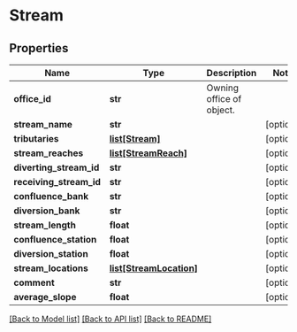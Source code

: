 # Stream

## Properties
Name | Type | Description | Notes
------------ | ------------- | ------------- | -------------
**office_id** | **str** | Owning office of object. | 
**stream_name** | **str** |  | [optional] 
**tributaries** | [**list[Stream]**](Stream.md) |  | [optional] 
**stream_reaches** | [**list[StreamReach]**](StreamReach.md) |  | [optional] 
**diverting_stream_id** | **str** |  | [optional] 
**receiving_stream_id** | **str** |  | [optional] 
**confluence_bank** | **str** |  | [optional] 
**diversion_bank** | **str** |  | [optional] 
**stream_length** | **float** |  | [optional] 
**confluence_station** | **float** |  | [optional] 
**diversion_station** | **float** |  | [optional] 
**stream_locations** | [**list[StreamLocation]**](StreamLocation.md) |  | [optional] 
**comment** | **str** |  | [optional] 
**average_slope** | **float** |  | [optional] 

[[Back to Model list]](../README.md#documentation-for-models) [[Back to API list]](../README.md#documentation-for-api-endpoints) [[Back to README]](../README.md)

